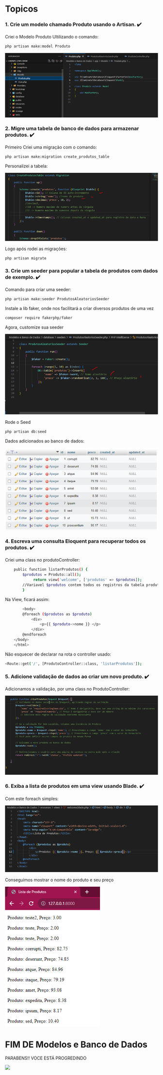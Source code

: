 <h1>Topicos</h1>

<h3>1. Crie um modelo chamado Produto usando o Artisan. ✔️</h3>
<p>Criei o Modelo Produto Ultilizando o comando: </p>

```sh
php artisan make:model Produto
```

<img src="https://raw.githubusercontent.com/KauanSundays/Laravel-level-basic/master/Modelos%20e%20Banco%20de%20Dados/public/fotomodelo.PNG">

<h3>2. Migre uma tabela de banco de dados para armazenar produtos. ✔️</h3>
<p>Primeiro Criei uma migração com o comando: </p>

```sh
php artisan make:migration create_produtos_table
```

<p>Personalizei a tabela: </p>

<IMG src="https://raw.githubusercontent.com/KauanSundays/Laravel-level-basic/master/Modelos%20e%20Banco%20de%20Dados/public/fotomigration.PNG">

<p>Logo após rodei as migrações: </p>

```sh
php artisan migrate
```

<h3>3. Crie um seeder para popular a tabela de produtos com dados de exemplo. ✔️</h3>
<p>Comando para criar uma seeder: </p>

```sh
php artisan make:seeder ProdutosAleatoriosSeeder
```

<p>Instale a lib faker, onde nos facilitará a criar diversos produtos de uma vez</p>

```sh
composer require fakerphp/faker
```

<p>Agora, customize sua seeder</p>

<img src="https://raw.githubusercontent.com/KauanSundays/Laravel-level-basic/master/Modelos%20e%20Banco%20de%20Dados/public/fotoseedercustom.PNG">

<p>Rode o Seed</p>

```sh
php artisan db:seed
```

<p>Dados adicionados ao banco de dados: </p>

<img src="https://raw.githubusercontent.com/KauanSundays/Laravel-level-basic/master/Modelos%20e%20Banco%20de%20Dados/public/fotobancodedados.PNG">

<h3>4. Escreva uma consulta Eloquent para recuperar todos os produtos. ✔️ </h3>
<p>Criei uma class no produtoController:</p>

```sh
    public function listarProdutos() {
        $produtos = Produto::all();
       		 return view('welcome', ['produtos' => $produtos]);    
    	//Variavel $produtos contem todos os registros da tabela produtos, passados para a view
    	}


```
<P>Na View, ficará assim:</P>

```sh
        <body>
	    @foreach ($produtos as $produto)
	        <div>
	            <p>{{ $produto->nome }} </p>
	        </div>
	    @endforeach
	</body>
	</html>
```

<p>Não esquecer de declarar na rota o controller usado:</p>

```sh
<Route::get('/', [ProdutoController::class, 'listarProdutos']);
```

<h3>5. Adicione validação de dados ao criar um novo produto. ✔️ </h3>
<p>Adicionamos a validação, por uma class no ProdutoController:</p>

<img src="https://raw.githubusercontent.com/KauanSundays/Laravel-level-basic/master/Modelos%20e%20Banco%20de%20Dados/public/fotovalida%C3%A7%C3%A3o.PNG">

<h3>6. Exiba a lista de produtos em uma view usando Blade. ✔️ </h3>
<p>Com este foreach simples:</p>

<img src="https://raw.githubusercontent.com/KauanSundays/Laravel-level-basic/master/Modelos%20e%20Banco%20de%20Dados/public/fotoforeachcustomizada.PNG">

<p>Conseguimos mostrar o nome do produto e seu preço</p>

<img src="https://raw.githubusercontent.com/KauanSundays/Laravel-level-basic/master/Modelos%20e%20Banco%20de%20Dados/public/fotoresultadoforeach.PNG">

<h1>FIM DE Modelos e Banco de Dados</h1>
<P>PARABENS!! VOCE ESTÁ PROGREDINDO</P>
<img src="https://images.sportsbrief.com/images/1120/b347ab5e7adf9d52.webp?v=1" width="400px">






